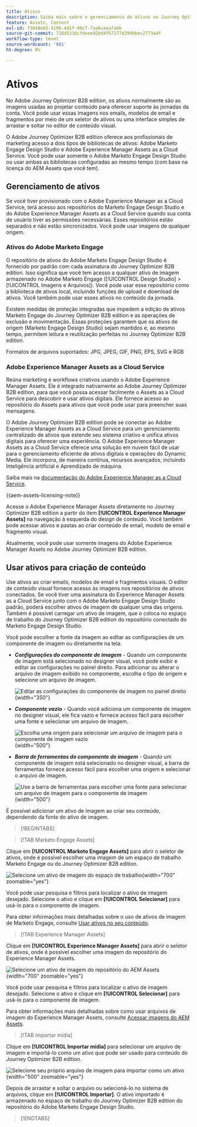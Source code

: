 ```yaml
---
title: Ativos
description: Saiba mais sobre o gerenciamento de ativos no Journey Optimizer B2B edition.
feature: Assets, Content
exl-id: f3848e65-3196-4d1f-90cf-7aa6ceeafabb
source-git-commit: 728d5316cfdeee92bd4f67277d299bbec2773a4f
workflow-type: tm+mt
source-wordcount: '981'
ht-degree: 0%

---
```


# Ativos

No Adobe Journey Optimizer B2B edition, os ativos normalmente são as imagens usadas ao projetar conteúdo para oferecer suporte às jornadas da conta. Você pode usar essas imagens nos emails, modelos de email e fragmentos por meio de um seletor de ativos ou uma interface simples de arrastar e soltar no editor de conteúdo visual.

O Adobe Journey Optimizer B2B edition oferece aos profissionais de marketing acesso a dois tipos de bibliotecas de ativos: Adobe Marketo Engage Design Studio e Adobe Experience Manager Assets as a Cloud Service. Você pode usar somente o Adobe Marketo Engage Design Studio ou usar ambas as bibliotecas configuradas ao mesmo tempo (com base na licença do AEM Assets que você tem).

## Gerenciamento de ativos

Se você tiver provisionado com o Adobe Experience Manager as a Cloud Service, terá acesso aos repositórios do Marketo Engage Design Studio e do Adobe Experience Manager Assets as a Cloud Service quando sua conta de usuário tiver as permissões necessárias. Esses repositórios estão separados e não estão sincronizados. Você pode usar imagens de qualquer origem.

### Ativos do Adobe Marketo Engage

O repositório de ativos do Adobe Marketo Engage Design Studio é fornecido por padrão com cada assinatura do Journey Optimizer B2B edition. Isso significa que você tem acesso a qualquer ativo de imagem armazenado no Adobe Marketo Engage ([!UICONTROL Design Studio] > [!UICONTROL Imagens e Arquivos]). Você pode usar esse repositório como a biblioteca de ativos local, incluindo funções de upload e download de ativos. Você também pode usar esses ativos no conteúdo da jornada.

Existem medidas de proteção integradas que impedem a edição de ativos Marketo Engage do Journey Optimizer B2B edition e as operações de exclusão e movimentação. Essas proteções garantem que os ativos de origem (Marketo Engage Design Studio) sejam mantidos e, ao mesmo tempo, permitem leitura e reutilização perfeitas no Journey Optimizer B2B edition.

Formatos de arquivos suportados: JPG, JPEG, GIF, PNG, EPS, SVG e RGB

### Adobe Experience Manager Assets as a Cloud Service

Reúna marketing e workflows criativos usando o Adobe Experience Manager Assets. Ele é integrado nativamente ao Adobe Journey Optimizer B2B edition, para que você possa acessar facilmente o Assets as a Cloud Service para descobrir e usar ativos digitais. Ele fornece acesso ao repositório do Assets para ativos que você pode usar para preencher suas mensagens.

O Adobe Journey Optimizer B2B edition pode se conectar ao Adobe Experience Manager Assets as a Cloud Service para um gerenciamento centralizado de ativos que estende seu sistema criativo e unifica ativos digitais para oferecer uma experiência. O Adobe Experience Manager Assets as a Cloud Service oferece uma solução em nuvem fácil de usar para o gerenciamento eficiente de ativos digitais e operações do Dynamic Media. Ele incorpora, de maneira contínua, recursos avançados, incluindo Inteligência artificial e Aprendizado de máquina.

Saiba mais na [documentação do Adobe Experience Manager as a Cloud Service](https://experienceleague.adobe.com/pt-br/docs/experience-manager-cloud-service/content/assets/overview).

{{aem-assets-licensing-note}}

Acesse o Adobe Experience Manager Assets diretamente no Journey Optimizer B2B edition a partir do item **[!UICONTROL Experience Manager Assets]** na navegação à esquerda do design de conteúdo. Você também pode acessar ativos e pastas ao criar conteúdo de email, modelo de email e fragmento visual.

Atualmente, você pode usar somente imagens do Adobe Experience Manager Assets no Adobe Journey Optimizer B2B edition.

## Usar ativos para criação de conteúdo

Use ativos ao criar emails, modelos de email e fragmentos visuais. O editor de conteúdo visual fornece acesso às imagens nos repositórios de ativos conectados. Se você tiver uma assinatura do Experience Manager Assets as a Cloud Service junto com o Adobe Marketo Engage Design Studio padrão, poderá escolher ativos de imagem de qualquer uma das origens. Também é possível carregar um ativo de imagem, que o coloca no espaço de trabalho do Journey Optimizer B2B edition do repositório conectado do Marketo Engage Design Studio.

Você pode escolher a fonte da imagem ao editar as configurações de um componente de imagem ou diretamente na tela.

* **_Configurações do componente de imagem_** - Quando um componente de imagem está selecionado no designer visual, você pode exibir e editar as configurações no painel direito. Para adicionar ou alterar o arquivo de imagem exibido no componente, escolha o tipo de origem e selecione um arquivo de imagem.

  ![Editar as configurações do componente de imagem no painel direito](./assets/content-assets-image-settings.png){width="350"}

* **_Componente vazio_** - Quando você adiciona um componente de imagem no designer visual, ele fica vazio e fornece acesso fácil para escolher uma fonte e selecionar um arquivo de imagem.

  ![Escolha uma origem para selecionar um arquivo de imagem para o componente de imagem vazio](./assets/content-assets-image-component-empty.png){width="500"}

* **_Barra de ferramentas do componente de imagem_** - Quando um componente de imagem está selecionado no designer visual, a barra de ferramentas fornece acesso fácil para escolher uma origem e selecionar o arquivo de imagem.

  ![Use a barra de ferramentas para escolher uma fonte para selecionar um arquivo de imagem para o componente de imagem](./assets/content-assets-image-toolbar-settings.png){width="500"}

É possível adicionar um ativo de imagem ao criar seu conteúdo, dependendo da fonte do ativo de imagem.

>[!BEGINTABS]

>[!TAB Marketo Engage Assets]

Clique em **[!UICONTROL Marketo Engage Assets]** para abrir o seletor de ativos, onde é possível escolher uma imagem de um espaço de trabalho Marketo Engage ou do Journey Optimizer B2B edition.

![Selecione um ativo de imagem do espaço de trabalho](./assets/content-assets-image-me-selected.png){width="700" zoomable="yes"}

Você pode usar pesquisa e filtros para localizar o ativo de imagem desejado. Selecione o ativo e clique em **[!UICONTROL Selecionar]** para usá-lo para o componente de imagem.

Para obter informações mais detalhadas sobre o uso de ativos de imagem de Marketo Engage, consulte [Usar ativos no seu conteúdo](./marketo-engage-design-studio.md#use-assets-in-your-content).

>[!TAB Experience Manager Assets]

Clique em **[!UICONTROL Experience Manager Assets]** para abrir o seletor de ativos, onde é possível escolher uma imagem do repositório do Experience Manager Assets.

![Selecione um ativo de imagem do repositório do AEM Assets](./assets/content-assets-image-aem-selected.png){width="700" zoomable="yes"}

Você pode usar pesquisa e filtros para localizar o ativo de imagem desejado. Selecione o ativo e clique em **[!UICONTROL Selecionar]** para usá-lo para o componente de imagem.

Para obter informações mais detalhadas sobre como usar arquivos de imagem do Experience Manager Assets, consulte [Acessar imagens do AEM Assets](./aem-assets.md#access-aem-assets-images).

>[!TAB Importar mídia]

Clique em **[!UICONTROL Importar mídia]** para selecionar um arquivo de imagem e importá-lo como um ativo que pode ser usado para conteúdo do Journey Optimizer B2B edition.

![Selecione seu próprio arquivo de imagem para importar como um ativo](./assets/content-assets-image-import-file-selected.png){width="500" zoomable="yes"}

Depois de arrastar e soltar o arquivo ou selecioná-lo no sistema de arquivos, clique em **[!UICONTROL Importar]**. O ativo importado é armazenado no espaço de trabalho do Journey Optimizer B2B edition do repositório do Adobe Marketo Engage Design Studio.

>[!ENDTABS]

